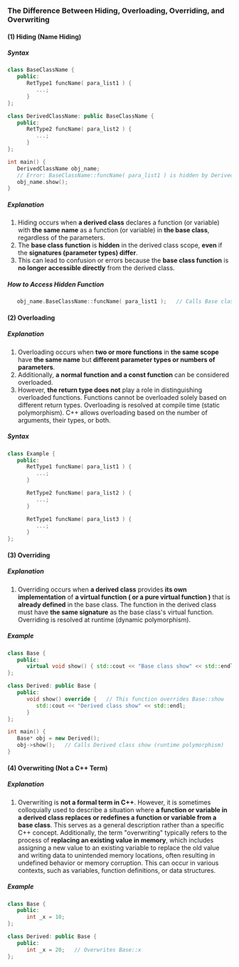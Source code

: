 ### The Difference Between Hiding, Overloading, Overriding, and Overwriting

#### (1) Hiding (Name Hiding)

##### Syntax

```CPP
class BaseClassName {
   public:
      RetType1 funcName( para_list1 ) {
         ...;
      }
};

class DerivedClassName: public BaseClassName {
   public:
      RetType2 funcName( para_list2 ) {
         ...;
      }
};

int main() {
   DerivedClassName obj_name;
   // Error: BaseClassName::funcName( para_list1 ) is hidden by DerivedClassName::funcName( para_list2 )
   obj_name.show();
}
```

##### Explanation

1. Hiding occurs when **a derived class** declares a function (or variable) with **the same name**
   as a function (or variable) in **the base class**, regardless of the parameters.
2. The **base class function** is **hidden** in the derived class scope, **even** if the
   **signatures (parameter types) differ**.
3. This can lead to confusion or errors because the **base class function** is **no longer
   accessible directly** from the derived class.

##### How to Access Hidden Function

```CPP
   obj_name.BaseClassName::funcName( para_list1 );   // Calls Base class funcName( para_list1 )
```

#### (2) Overloading

##### Explanation

1. Overloading occurs when **two or more functions** in **the same scope** have **the same name**
   but **different parameter types or numbers of parameters**.
2. Additionally, **a normal function and a const function** can be considered overloaded.
3. However, **the return type does not** play a role in distinguishing overloaded functions.
   Functions cannot be overloaded solely based on different return types. Overloading is resolved at
   compile time (static polymorphism). C++ allows overloading based on the number of arguments,
   their types, or both.

##### Syntax

```CPP
class Example {
   public:
      RetType1 funcName( para_list1 ) {
         ...;
      }

      RetType2 funcName( para_list2 ) {
         ...;
      }

      RetType1 funcName( para_list3 ) {
         ...;
      }
};
```

#### (3) Overriding

##### Explanation

1. Overriding occurs when **a derived class** provides **its own implementation** of **a virtual
   function ( or a pure virtual function )** that is **already defined** in the base class. The
   function in the derived class must have **the same signature** as the base class's virtual
   function. Overriding is resolved at runtime (dynamic polymorphism).

##### Example

```CPP
class Base {
   public:
      virtual void show() { std::cout << "Base class show" << std::endl; }
};

class Derived: public Base {
   public:
      void show() override {   // This function overrides Base::show
         std::cout << "Derived class show" << std::endl;
      }
};

int main() {
   Base* obj = new Derived();
   obj->show();   // Calls Derived class show (runtime polymorphism)
}
```

#### (4) Overwriting (Not a C++ Term)

##### Explanation

1. Overwriting is **not a formal term in C++**. However, it is sometimes colloquially used to
   describe a situation where **a function or variable in a derived class replaces or redefines a
   function or variable from a base class**. This serves as a general description rather than a
   specific C++ concept. Additionally, the term "overwriting" typically refers to the process of
   **replacing an existing value in memory**, which includes assigning a new value to an existing
   variable to replace the old value and writing data to unintended memory locations, often
   resulting in undefined behavior or memory corruption. This can occur in various contexts, such as
   variables, function definitions, or data structures.

##### Example

```CPP
class Base {
   public:
      int _x = 10;
};

class Derived: public Base {
   public:
      int _x = 20;   // Overwrites Base::x
};
```

